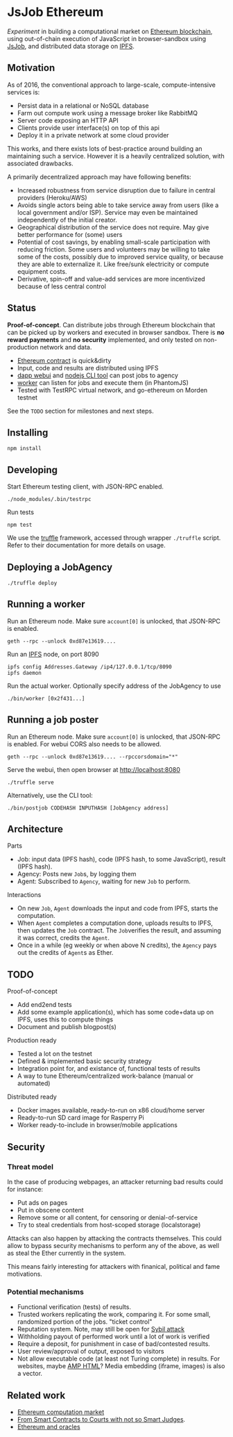 # JsJob Ethereum

*Experiment* in building a computational market on [Ethereum blockchain](https://ethereum.org),
using out-of-chain execution of JavaScript in browser-sandbox using [JsJob](https://github.com/the-grid/jsjob),
and distributed data storage on [IPFS](https://ipfs.io/).

## Motivation

As of 2016, the conventional approach to large-scale, compute-intensive services is:

* Persist data in a relational or NoSQL database
* Farm out compute work using a message broker like RabbitMQ
* Server code exposing an HTTP API
* Clients provide user interface(s) on top of this api
* Deploy it in a private network at some cloud provider

This works, and there exists lots of best-practice around building an maintaining such a service.
However it is a heavily centralized solution, with associated drawbacks.

A primarily decentralized approach may have following benefits:

* Increased robustness from service disruption due to failure in central providers (Heroku/AWS)
* Avoids single actors being able to take service away from users (like a local government and/or ISP).
Service may even be maintained independently of the initial creator.
* Geographical distribution of the service does not require. May give better performance for (some) users
* Potential of cost savings, by enabling small-scale participation with reducing friction.
Some users and volunteers may be willing to take some of the costs, possibly due to improved service quality,
or because they are able to externalize it. Like free/sunk electricity or compute equipment costs.
* Derivative, spin-off and value-add services are more incentivized because of less central control


## Status

**Proof-of-concept**. Can distribute jobs through Ethereum blockchain that can be picked up by workers and executed in browser sandbox.
There is **no reward payments** and **no security** implemented, and only tested on non-production network and data.

* [Ethereum contract](./contracts/JobAgency.sol) is quick&dirty
* Input, code and results are distributed using IPFS
* [dapp webui](./app/javascript/app.coffee) and [nodejs CLI tool](./worker/postjob) can post jobs to agency
* [worker](./src/worker.coffee) can listen for jobs and execute them (in PhantomJS)
* Tested with TestRPC virtual network, and go-ethereum on Morden testnet

See the `TODO` section for milestones and next steps.

## Installing

    npm install

## Developing

Start Ethereum testing client, with JSON-RPC enabled. 

    ./node_modules/.bin/testrpc

Run tests

    npm test

We use the [truffle](https://github.com/ConsenSys/truffle) framework, accessed through wrapper `./truffle` script.
Refer to their documentation for more details on usage.

## Deploying a JobAgency

    ./truffle deploy

## Running a worker

Run an Ethereum node. Make sure `account[0]` is unlocked, that JSON-RPC is enabled.

    geth --rpc --unlock 0xd87e13619....

Run an [IPFS](https://github.com/ipfs/go-ipfs) node, on port 8090
    
    ipfs config Addresses.Gateway /ip4/127.0.0.1/tcp/8090
    ipfs daemon

Run the actual worker. Optionally specify address of the JobAgency to use

    ./bin/worker [0x2f431...]

## Running a job poster

Run an Ethereum node.
Make sure `account[0]` is unlocked, that JSON-RPC is enabled.
For webui CORS also needs to be allowed.

    geth --rpc --unlock 0xd87e13619.... --rpccorsdomain="*"

Serve the webui, then open browser at [http://localhost:8080](http://localhost:8080)

    ./truffle serve

Alternatively, use the CLI tool:

    ./bin/postjob CODEHASH INPUTHASH [JobAgency address]

## Architecture

Parts

* Job: input data (IPFS hash), code (IPFS hash, to some JavaScript), result (IPFS hash).
* Agency: Posts new `Job`s, by logging them
* Agent: Subscribed to `Agency`, waiting for new `Job` to perform.

Interactions

* On new `Job`, `Agent` downloads the input and code from IPFS, starts the computation.
* When `Agent` completes a computation done, uploads results to IPFS, then updates the `Job` contract.
The `Job`verifies the result, and assuming it was correct, credits the `Agent`.
* Once in a while (eg weekly or when above N credits), the `Agency` pays out the credits of `Agent`s as Ether.

## TODO

Proof-of-concept

* Add end2end tests
* Add some example application(s),
which has some code+data up on IPFS, uses this to compute things
* Document and publish blogpost(s)

Production ready

* Tested a lot on the testnet
* Defined & implemented basic security strategy
* Integration point for, and existance of, functional tests of results
* A way to tune Ethereum/centralized work-balance (manual or automated)

Distributed ready

* Docker images available, ready-to-run on x86 cloud/home server
* Ready-to-run SD card image for Rasperry Pi
* Worker ready-to-include in browser/mobile applications


## Security

### Threat model

In the case of producing webpages, an attacker returning bad results could for instance:

* Put ads on pages
* Put in obscene content
* Remove some or all content, for censoring or denial-of-service
* Try to steal credentials from host-scoped storage (localstorage)

Attacks can also happen by attacking the contracts themselves.
This could allow to bypass security mechanisms to perform any of the above,
as well as steal the Ether currently in the system.

This means fairly interesting for attackers with finanical, political and fame motivations.


### Potential mechanisms

* Functional verification (tests) of results.
* Trusted workers replicating the work, comparing it.
For some small, randomized portion of the jobs. "ticket control"
* Reputation system. Note, may still be open for [Sybil attack](https://en.wikipedia.org/wiki/Sybil_attack)
* Withholding payout of performed work until a lot of work is verified
* Require a deposit, for punishment in case of bad/contested results.
* User review/approval of output, exposed to visitors
* Not allow executable code (at least not Turing complete) in results.
For websites, maybe [AMP HTML](https://www.ampproject.org/)? Media embedding (iframe, images) is also a vector.


## Related work

* [Ethereum computation market](https://github.com/pipermerriam/ethereum-computation-market)
* [From Smart Contracts to Courts with not so Smart Judges](https://blog.ethereum.org/2016/02/17/smart-contracts-courts-not-smart-judges/).
* [Ethereum and oracles](https://blog.ethereum.org/2014/07/22/ethereum-and-oracles/)

